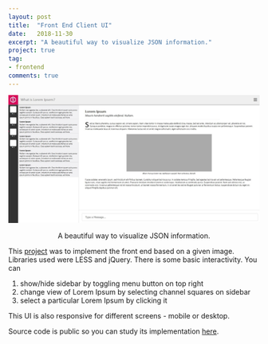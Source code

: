 ```yaml
---
layout: post
title:  "Front End Client UI"
date:   2018-11-30
excerpt: "A beautiful way to visualize JSON information."
project: true
tag:
- frontend
comments: true
---
```


![Front End Client UI Homepage](https://raw.githubusercontent.com/kearychang/Front-End-UI/master/img/css_challenge.JPG)    
    
<center>A beautiful way to visualize JSON information.</center>
     
This [project](https://kearychang.github.io/Front-End-UI/) was to implement the front end based on a given image.  
Libraries used were LESS and jQuery. There is some basic interactivity. You can  
1. show/hide sidebar by toggling menu button on top right
2. change view of Lorem Ipsum by selecting channel squares on sidebar
3. select a particular Lorem Ipsum by clicking it

This UI is also responsive for different screens - mobile or desktop.

Source code is public so you can study its implementation [here](https://github.com/kearychang/Front-End-UI/).